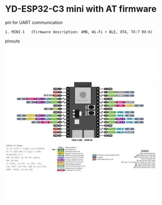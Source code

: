 # YD-ESP32-C3 mini with AT firmware

pin for UART communication

```
1. MINI-1	(Firmware description: 4MB, Wi-Fi + BLE, OTA, TX:7 RX:6)
```

pinouts

![YD-ESP32-C3](./yd-esp32-c3-wi-fi-bluetooth-development-board-wifi-motorobit-33034-31-B.jpg)
